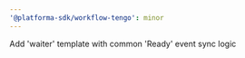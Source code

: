 ```yaml
---
'@platforma-sdk/workflow-tengo': minor
---
```


Add 'waiter' template with common 'Ready' event sync logic
